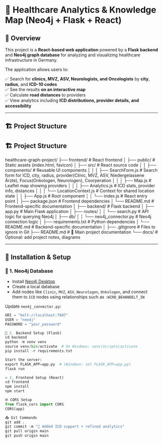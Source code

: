 # 🧠 Healthcare Analytics & Knowledge Map (Neo4j + Flask + React)

## 📌 Overview
This project is a **React-based web application** powered by a **Flask backend** and **Neo4j graph database** for analyzing and visualizing healthcare infrastructure in Germany.

The application allows users to:

✅ Search for **clinics, MVZ, ASV, Neurologists, and Oncologists** by **city**, **radius**, and **ICD-10 codes**  
✅ See the results **on an interactive map**  
✅ Calculate **road distances** to providers  
✅ View analytics including **ICD distributions, provider details, and accessibility**

---

## 🏗 Project Structure

## 🏗 Project Structure

healthcare-graph-project/
├── frontend/                        # React frontend
│   ├── public/                      # Static assets (index.html, favicon)
│   ├── src/                         # React source code
│   │   ├── components/              # Reusable UI components
│   │   │   ├── SearchForm.js        # Search form for ICD, city, radius, provider(Clinic, MVZ, ASV, Niedergelassene Ärzte), Focus(Onkologen, Neurologen), Coorperation
│   │   │   ├── Map.js               # Leaflet map showing providers
│   │   │   ├── Analytics.js         # ICD stats, provider info, distances
│   │   │   └── LocationContext.js   # Context for shared location state
│   │   ├── App.js                   # Root component
│   │   └── index.js                 # React entry point
│   ├── package.json                 # Frontend dependencies
│   └── README.md                    # Frontend-specific documentation
│
├── backend/                         # Flask backend
│   ├── app.py                       # Main Flask application
│   ├── routes/
│   │   └── search.py                # API logic for querying Neo4j
│   ├── db/
│   │   └── neo4j_connector.py       # Neo4j connection logic
│   ├── requirements.txt             # Python dependencies
│   └── README.md                    # Backend-specific documentation
│
├── .gitignore                       # Files to ignore in Git
├── README.md                        # 📘 Main project documentation
└── docs/                            # Optional: add project notes, diagrams





---

## 🚀 Installation & Setup

### 🔧 1. Neo4j Database

- Install [Neo4j Desktop](https://neo4j.com/download/)
- Create a local database
- Add nodes like `Clinic`, `MVZ`, `ASV`, `Neurologen`, `Onkologen`, and connect them to `ICD` nodes using relationships such as `:WIRD_BEHANDELT_IN`

Update `neo4j_connector.py`:
```python
URI = "bolt://localhost:7687"
USER = "neo4j"
PASSWORD = "your_password"

🐍 2. Backend Setup (Flask)
cd backend
python -m venv venv
source venv/bin/activate  # On Windows: venv\Scripts\activate
pip install -r requirements.txt

Start the server:
export FLASK_APP=app.py  # (Windows: set FLASK_APP=app.py)
flask run

⚛️ 3. Frontend Setup (React)
cd frontend
npm install
npm start

🌐 CORS Setup
from flask_cors import CORS
CORS(app)

📤 Git Commands
git add .
git commit -m "🔧 Added ICD support + refined analytics"
git pull origin main
git push origin main


